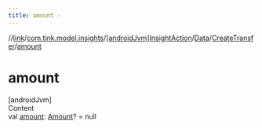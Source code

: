 ```yaml
---
title: amount -
---
```

//[link](../../../../index.md)/[com.tink.model.insights](../../../index.md)/[[androidJvm]InsightAction](../../index.md)/[Data](../index.md)/[CreateTransfer](index.md)/[amount](amount.md)



# amount  
[androidJvm]  
Content  
val [amount](amount.md): [Amount](../../../../com.tink.model.misc/[android-jvm]-amount/index.md)? = null  




